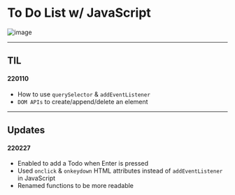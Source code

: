 # To Do List w/ JavaScript

![image](https://user-images.githubusercontent.com/93528293/153283089-adc9f810-64d8-41a5-bc9c-de3bf9bf00fd.png)

---

## TIL

#### 220110

- How to use `querySelector` & `addEventListener`
- `DOM APIs` to create/append/delete an element

---

## Updates

#### 220227

- Enabled to add a Todo when Enter is pressed
- Used `onclick` & `onkeydown` HTML attributes instead of `addEventListener` in JavaScript
- Renamed functions to be more readable
